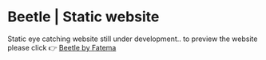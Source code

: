 # Beetle | Static website
 Static eye catching website still under development..
 to preview the website please click 👉 <a href="https://beetle-f.netlify.app/">Beetle by Fatema</a>
